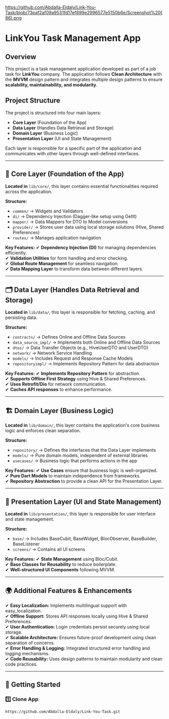 https://github.com/Abdalla-Eldaly/Link-You-Task/blob/73eaf2af09a9531fd17ef899e2996577e5150b6e/Screenshot%20(86).png

# LinkYou Task Management App

## Overview
This project is a task management application developed as part of a job task for **LinkYou** company. The application follows **Clean Architecture** with the **MVVM** design pattern and integrates multiple design patterns to ensure **scalability, maintainability, and modularity**.

## Project Structure
The project is structured into four main layers:
- **Core Layer** (Foundation of the App)
- **Data Layer** (Handles Data Retrieval and Storage)
- **Domain Layer** (Business Logic)
- **Presentation Layer** (UI and State Management)

Each layer is responsible for a specific part of the application and communicates with other layers through well-defined interfaces.

---

## 📌 Core Layer (Foundation of the App)
**Located in** `lib/core/`, this layer contains essential functionalities required across the application.

**Structure:**
- `common/` → Widgets and Validators
- `di/` → Dependency Injection (Dagger-like setup using GetIt)
- `mapper/` → Data Mappers for DTO to Model conversions
- `provider/` → Stores user data using local storage solutions (Hive, Shared Preferences)
- `routes/` → Manages application navigation

**Key Features:**
✔ **Dependency Injection (DI)** for managing dependencies efficiently.  
✔ **Validation Utilities** for form handling and error checking.  
✔ **Global Route Management** for seamless navigation.  
✔ **Data Mapping Layer** to transform data between different layers.  

---

## 🗂 Data Layer (Handles Data Retrieval and Storage)
**Located in** `lib/data/`, this layer is responsible for fetching, caching, and persisting data.

**Structure:**
- `contracts/` → Defines Online and Offline Data Sources
- `data_source_impl/` → Implements both Online and Offline Data Sources
- `dtos/` → Data Transfer Objects (e.g., HiveUserDTO and UserDTO)
- `network/` → Network Service Handling
- `models/` → Includes Request and Response Cache Models
- `repositoryimpl/` → Implements Repository Pattern for data abstraction

**Key Features:**
✔ **Implements Repository Pattern** for abstraction.  
✔ **Supports Offline First Strategy** using Hive & Shared Preferences.  
✔ **Uses Retrofit/Dio** for network communication.  
✔ **Caches API responses** to enhance performance.  

---

## 🏗 Domain Layer (Business Logic)
**Located in** `lib/domain/`, this layer contains the application's core business logic and enforces clean separation.

**Structure:**
- `repository/` → Defines the interfaces that the Data Layer implements
- `models/` → Pure domain models, independent of external libraries
- `usecases/` → Business logic that performs actions in the app

**Key Features:**
✔ **Use Cases** ensure that business logic is well-organized.  
✔ **Pure Dart Models** to maintain independence from frameworks.  
✔ **Repository Abstraction** to provide a clean API for the Presentation Layer.  

---

## 🎨 Presentation Layer (UI and State Management)
**Located in** `lib/presentation/`, this layer is responsible for user interface and state management.

**Structure:**
- `base/` → Includes BaseCubit, BaseWidget, BlocObserver, BaseBuilder, BaseListener
- `screens/` → Contains all UI screens

**Key Features:**
✔ **State Management** using Bloc/Cubit.  
✔ **Base Classes for Reusability** to reduce boilerplate.  
✔ **Well-structured UI Components** following MVVM.  

---

## 🌍 Additional Features & Enhancements
✔ **Easy Localization:** Implements multilingual support with easy_localization.  
✔ **Offline Support:** Stores API responses locally using Hive & Shared Preferences.  
✔ **User Authentication:** Login credentials persist securely using local storage.  
✔ **Scalable Architecture:** Ensures future-proof development using clean separation of concerns.  
✔ **Error Handling & Logging:** Integrated structured error handling and logging mechanisms.  
✔ **Code Reusability:** Uses design patterns to maintain modularity and clean code practices.  

---

## 📌 Getting Started
### 1️⃣ Clone App
```sh
https://github.com/Abdalla-Eldaly/Link-You-Task.git
